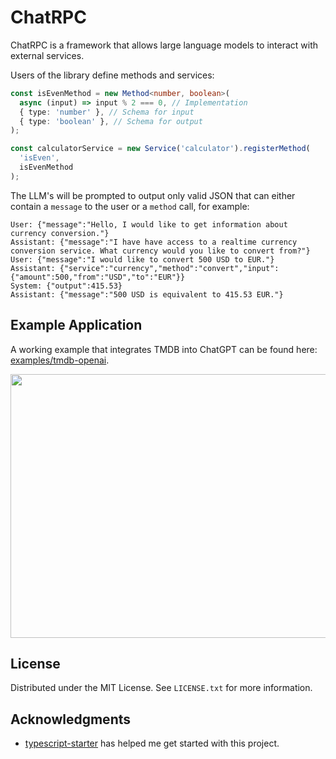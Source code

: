 # ChatRPC

ChatRPC is a framework that allows large language models to interact with external services.

Users of the library define methods and services:
```typescript
const isEvenMethod = new Method<number, boolean>(
  async (input) => input % 2 === 0, // Implementation
  { type: 'number' }, // Schema for input
  { type: 'boolean' }, // Schema for output
);

const calculatorService = new Service('calculator').registerMethod(
  'isEven',
  isEvenMethod
);
```

The LLM's will be prompted to output only valid JSON that can either contain a `message` to the user or a `method` call, for example:
```
User: {"message":"Hello, I would like to get information about currency conversion."}
Assistant: {"message":"I have have access to a realtime currency conversion service. What currency would you like to convert from?"}
User: {"message":"I would like to convert 500 USD to EUR."}
Assistant: {"service":"currency","method":"convert","input":{"amount":500,"from":"USD","to":"EUR"}}
System: {"output":415.53}
Assistant: {"message":"500 USD is equivalent to 415.53 EUR."}
```

## Example Application
A working example that integrates TMDB into ChatGPT can be found here: [examples/tmdb-openai](https://github.com/floriscornel/ChatRPC/examples/tmdb-openai).

<img src="https://floriscornel.nl/ChatRPC-tmdb-demo.gif" width="655" height="422">

<!-- LICENSE -->
## License

Distributed under the MIT License. See `LICENSE.txt` for more information.


## Acknowledgments

* [typescript-starter](https://github.com/bitjson/typescript-starter) has helped me get started with this project.
  